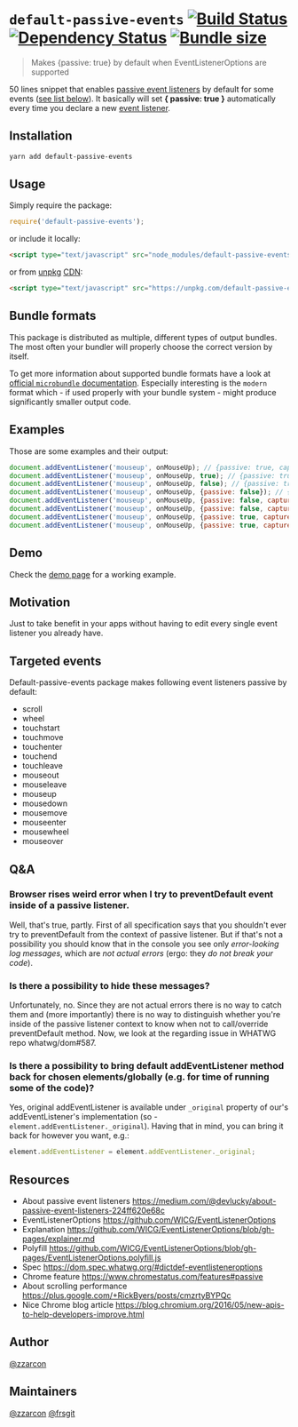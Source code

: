 # `default-passive-events` [![Build Status](https://travis-ci.org/zzarcon/default-passive-events.svg?branch=master)](https://travis-ci.org/zzarcon/default-passive-events) [![Dependency Status](https://david-dm.org/zzarcon/default-passive-events.svg)](https://david-dm.org/zzarcon/default-passive-events) [![Bundle size](https://img.shields.io/bundlephobia/minzip/default-passive-events)](https://bundlephobia.com/result?p=default-passive-events)

> Makes {passive: true} by default when EventListenerOptions are supported

50 lines snippet that enables [passive event listeners](https://github.com/WICG/EventListenerOptions/blob/gh-pages/explainer.md) by default for some events ([see list below](#targeted-events)). It basically will set **{ passive: true }** automatically every time you declare a new [event listener](https://developer.mozilla.org/en-US/docs/Web/API/EventTarget/addEventListener).

## Installation

```bash
yarn add default-passive-events
```

## Usage

Simply require the package:

```javascript
require('default-passive-events');
```

or include it locally:

```html
<script type="text/javascript" src="node_modules/default-passive-events/dist/index.js"></script>
```

or from [unpkg](https://unpkg.com/#/) [CDN](https://en.wikipedia.org/wiki/Content_delivery_network):

```html
<script type="text/javascript" src="https://unpkg.com/default-passive-events"></script>
```

## Bundle formats

This package is distributed as multiple, different types of output bundles. The most often your bundler will properly choose the correct version by itself.

To get more information about supported bundle formats have a look at [official `microbundle` documentation](https://github.com/developit/microbundle#-output-formats-). Especially interesting is the `modern` format which - if used properly with your bundle system - might produce significantly smaller output code.

## Examples

Those are some examples and their output:

```javascript
document.addEventListener('mouseup', onMouseUp); // {passive: true, capture: false}
document.addEventListener('mouseup', onMouseUp, true); // {passive: true, capture: true}
document.addEventListener('mouseup', onMouseUp, false); // {passive: true, capture: false}
document.addEventListener('mouseup', onMouseUp, {passive: false}); // {passive: false, capture: false}
document.addEventListener('mouseup', onMouseUp, {passive: false, capture: false}); // {passive: false, capture: false}
document.addEventListener('mouseup', onMouseUp, {passive: false, capture: true}); // {passive: false, capture: true}
document.addEventListener('mouseup', onMouseUp, {passive: true, capture: false}); // {passive: true, capture: false}
document.addEventListener('mouseup', onMouseUp, {passive: true, capture: true}); // {passive: true, capture: true}
```

## Demo

Check the [demo page](https://zzarcon.github.io/default-passive-events) for a working example.

## Motivation

Just to take benefit in your apps without having to edit every single event listener you already have.

## Targeted events

Default-passive-events package makes following event listeners passive by default:

* scroll
* wheel
* touchstart
* touchmove
* touchenter
* touchend
* touchleave
* mouseout
* mouseleave
* mouseup
* mousedown
* mousemove
* mouseenter
* mousewheel
* mouseover

## Q&A

### Browser rises weird error when I try to preventDefault event inside of a passive listener.

Well, that's true, partly. First of all specification says that you shouldn't ever try to preventDefault from the context of passive listener. But if that's not a possibility you should know that in the console you see only *error-looking log messages*, which are *not actual errors* (ergo: they *do not break your code*).

### Is there a possibility to hide these messages?

Unfortunately, no. Since they are not actual errors there is no way to catch them and (more importantly) there is no way to distinguish whether you're inside of the passive listener context to know when not to call/override preventDefault method. Now, we look at the regarding issue in WHATWG repo whatwg/dom#587.

### Is there a possibility to bring default addEventListener method back for chosen elements/globally (e.g. for time of running some of the code)?

Yes, original addEventListener is available under `_original` property of our's addEventListener's implementation (so - `element.addEventListener._original`). Having that in mind, you can bring it back for however you want, e.g.:

```javascript
element.addEventListener = element.addEventListener._original;
```

## Resources

* About passive event listeners https://medium.com/@devlucky/about-passive-event-listeners-224ff620e68c
* EventListenerOptions https://github.com/WICG/EventListenerOptions
* Explanation https://github.com/WICG/EventListenerOptions/blob/gh-pages/explainer.md
* Polyfill https://github.com/WICG/EventListenerOptions/blob/gh-pages/EventListenerOptions.polyfill.js
* Spec https://dom.spec.whatwg.org/#dictdef-eventlisteneroptions
* Chrome feature https://www.chromestatus.com/features#passive
* About scrolling performance https://plus.google.com/+RickByers/posts/cmzrtyBYPQc
* Nice Chrome blog article https://blog.chromium.org/2016/05/new-apis-to-help-developers-improve.html

## Author

[@zzarcon](https://github.com/zzarcon)

## Maintainers

[@zzarcon](https://github.com/zzarcon)
[@frsgit](https://github.com/frsgit)
